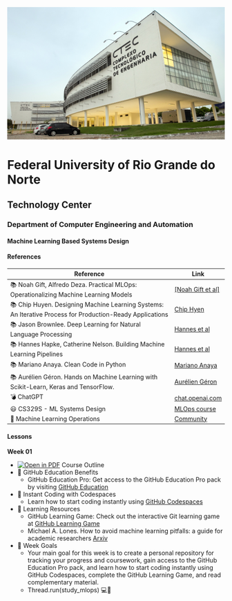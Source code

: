 
<center><img width="800" src="images/ctec.jpeg"></center>

# Federal University of Rio Grande do Norte
## Technology Center
### Department of Computer Engineering and Automation 
#### Machine Learning Based Systems Design

#### References

| Reference | Link |
|------|------|
| :books: Noah Gift, Alfredo Deza. Practical MLOps: Operationalizing Machine Learning Models | [[Noah Gift et al]](https://www.oreilly.com/library/view/practical-mlops/9781098103002/) |
| :books: Chip Huyen. Designing Machine Learning Systems: An Iterative Process for Production-Ready Applications | [Chip Hyen](https://graph-tool.skewed.de/) |
| :books: Jason Brownlee. Deep Learning for Natural Language Processing| [Hannes et al](https://machinelearningmastery.com/deep-learning-for-nlp/) |
| :books: Hannes Hapke, Catherine Nelson. Building Machine Learning Pipelines| [Hannes et al](https://www.oreilly.com/library/view/building-machine-learning/9781492053187/) |
| :books: Mariano Anaya. Clean Code in Python  | [Mariano Anaya](https://www.packtpub.com/product/clean-code-in-python-second-edition/9781800560215) |
| :books: Aurélien Géron. Hands on Machine Learning with Scikit-Learn, Keras and TensorFlow. | [Aurélien Géron](https://www.oreilly.com/library/view/hands-on-machine-learning/9781492032632/) |
| :bomb: ChatGPT | [chat.openai.com](https://chat.openai.com/chat) |
| :smiley: CS329S - ML Systems Design | [MLOps course](https://stanford-cs329s.github.io/syllabus.html) |
| :dart: Machine Learning Operations | [Community](https://ml-ops.org/) |


#### Lessons

**Week 01**
- [![Open in PDF](https://img.shields.io/badge/-PDF-EC1C24?style=flat-square&logo=adobeacrobatreader)](https://github.com/ivanovitchm/mlops/tree/main/lessons/week_01/course_outline.pdf) Course Outline 
-  🎉 GitHub Education Benefits
	- GitHub Education Pro: Get access to the GitHub Education Pro pack by visiting [GitHub Education](https://education.github.com/pack)
- 🚀 Instant Coding with Codespaces
	- Learn how to start coding instantly using [GitHub Codespaces](https://learn.microsoft.com/pt-pt/training/student-hub/github-codespaces-for-students)
- 📖 Learning Resources 
    - GitHub Learning Game: Check out the interactive Git learning game at [GitHub Learning Game](https://learngitbranching.js.org/)
	- Michael A. Lones. How to avoid machine learning pitfalls: a guide for academic researchers [Arxiv](https://arxiv.org/abs/2108.02497)
- 🎯 Week Goals 
    - Your main goal for this week is to create a personal repository for tracking your progress and coursework, gain access to the GitHub Education Pro pack, and learn how to start coding instantly using GitHub Codespaces, complete the GitHub Learning Game, and read complementary material.
    - Thread.run(study_mlops) 💻🚀
